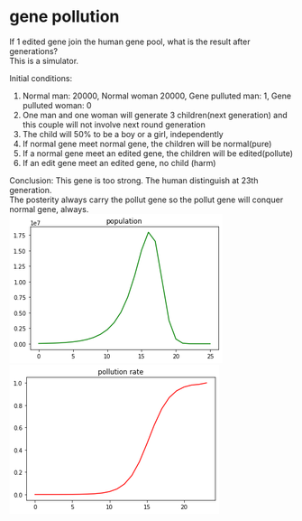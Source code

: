# gene pollution
If 1 edited gene join the human gene pool, what is the result after generations? <br>
This is a simulator. <br>

Initial conditions:
1. Normal man: 20000, Normal woman 20000, Gene pulluted man: 1, Gene pulluted woman: 0
2. One man and one woman will generate 3 children(next generation) and this couple will not involve next round generation<br>
3. The child will 50% to be a boy or a girl, independently<br>
4. If normal gene meet normal gene, the children will be normal(pure)<br>
5. If a normal gene meet an edited gene, the children will be edited(pollute)<br>
6. If an edit gene meet an edited gene, no child (harm)<br>

Conclusion: This gene is too strong. The human distinguish at 23th generation.<br> 
The posterity always carry the pollut gene so the pollut gene will conquer normal gene, always.
![](./pics/gene_pullute_population.png)
![](./pics/gene_pullute_rate.png)
